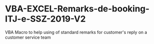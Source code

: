 # VBA-EXCEL-Remarks-de-booking-ITJ-e-SSZ-2019-V2
VBA Macro to help using of standard remarks for customer's reply on a customer service team
